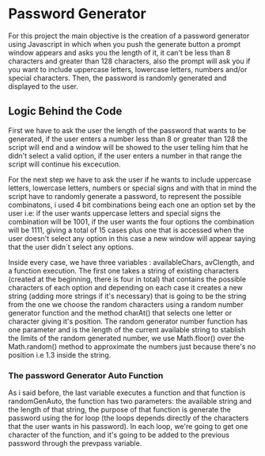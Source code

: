# Password Generator

For this project the main objective is the creation of a password generator using Javascript in which when you push the generate button a prompt window appears and asks you the length of it, it can't be less than 8 characters and greater than 128 characters, also the prompt will ask you if you want to include uppercase letters, lowercase letters, numbers and/or special characters. Then, the password is randomly generated and displayed to the user.

## Logic Behind the Code

First we have to ask the user the length of the password that wants to be generated, if the user enters a number less than 8 or greater than 128 the script will end and a window will be showed to the user telling him that he didn't select a valid option, if the user enters a number in that range the script will continue his excecution.

For the next step we have to ask the user if he wants to include uppercase letters, lowercase letters, numbers or special signs and with that in mind the script have to randomly generate a password, to represent the possible combinatons, i used 4 bit combinations being each one an option set by the user i.e: if the user wants uppercase letters and special signs the combination will be 1001, if the user wants the four options the combination will be 1111, giving a total of 15 cases plus one that is accessed when the user doesn't select any option in this case a new window will appear saying that the user didn´t select any options.

Inside every case, we have three variables : availableChars, avClength, and a function execution. The first one takes a string of existing characters (created at the beginning, there is four in total) that contains the possible characters of each option and depending on each case it creates a new string (adding more strings if it's necessary) that is going to be the string from the one we choose the random characters using a random number generator function and the method charAt() that selects one letter or character giving it's position. The random generator number function has one parameter and is the length of the current available string to stablish the limits of the random generated number, we use Math.floor() over the Math.random() method to approximate the numbers just because there's no position i.e 1.3 inside the string.

### The password Generator Auto Function

As i said before, the last variable executes a function and that function is randomGenAuto, the function has two parameters: the available string and the length of that string, the purpose of that function is generate the password using the for loop (the loops depends directly of the characters that the user wants in his password). In each loop, we're going to get one character of the function, and it's going to be added to the previous password through the prevpass variable.
